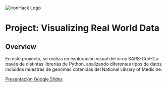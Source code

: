 ![IronHack Logo](https://s3-eu-west-1.amazonaws.com/ih-materials/uploads/upload_d5c5793015fec3be28a63c4fa3dd4d55.png)

# Project: Visualizing Real World Data

## Overview

En este proyecto, se realiza un exploración visual del virus SARS-CoV-2 a través de distintas librerías de Python, analizando diferentes tipos de datos incluidos muestras de genomas obtenidas del National Library of Medicine.

[Presentación Google Slides](https://docs.google.com/presentation/d/1Q0stB4Dc0WQggdrFSMGyiH4IuBKC0bVIbaMsixPRuiI/edit?usp=sharing)


